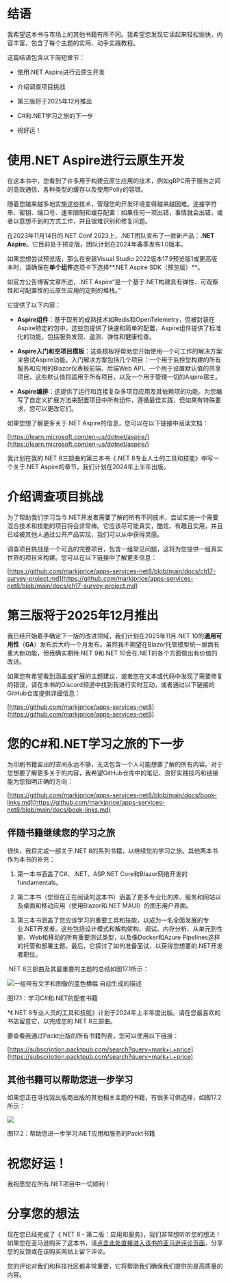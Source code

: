 # 结语

我希望这本书与市场上的其他书籍有所不同。我希望您发现它读起来轻松愉快，内容丰富，包含了每个主题的实用、动手实践教程。

这篇结语包含以下简短章节：

+   使用.NET Aspire进行云原生开发

+   介绍调查项目挑战

+   第三版将于2025年12月推出

+   C#和.NET学习之旅的下一步

+   祝好运！

# 使用.NET Aspire进行云原生开发

在这本书中，您看到了许多用于构建云原生应用的技术，例如gRPC用于服务之间的高效通信、各种类型的缓存以及使用Polly的容错。

随着您越来越多地实施这些技术，管理您的开发环境变得越来越困难。连接字符串、密钥、端口号、速率限制和缓存配置：如果任何一项出错，事情就会出错，或者以意想不到的方式工作，并且很难识别和修复问题。

在2023年11月14日的.NET Conf 2023上，.NET团队宣布了一款新产品：**.NET Aspire**。它目前处于预览版，团队计划在2024年春季发布1.0版本。

如果您想尝试预览版，那么在安装Visual Studio 2022版本17.9预览版1或更高版本时，请确保在**单个组件**选项卡下选择**.NET Aspire SDK（预览版）**。

如官方公告博客文章所述，.NET Aspire“是一个基于.NET构建具有弹性、可观察性和可配置性的云原生应用的定制的堆栈。”

它提供了以下内容：

+   **Aspire组件**：基于现有的成熟技术如Redis和OpenTelemetry，但被封装在Aspire特定的包中，这些包提供了快速和简单的配置，Aspire组件提供了标准化的功能，包括服务发现、遥测、弹性和健康检查。

+   **Aspire入门和空项目模板**：这些模板将帮助您开始使用一个可工作的解决方案来尝试Aspire功能。入门解决方案包括几个项目：一个用于监控您构建的所有服务和应用的Blazor仪表板前端、后端Web API、一个用于设置默认值的共享项目，这些默认值将适用于所有项目，以及一个用于管理一切的Aspire宿主。

+   **Aspire编排**：这提供了运行和连接复杂多项目应用及其依赖项的功能。为您编写了自定义扩展方法来配置项目中所有组件，遵循最佳实践，但如果有特殊要求，您可以更改它们。

如果您想了解更多关于.NET Aspire的信息，您可以在以下链接中阅读文档：

[https://learn.microsoft.com/en-us/dotnet/aspire/](https://learn.microsoft.com/en-us/dotnet/aspire/)

我计划在我的.NET 8三部曲的第三本书《.NET 8专业人士的工具和技能》中写一个关于.NET Aspire的章节，我们计划在2024年上半年出版。

# 介绍调查项目挑战

为了帮助我们学习当今.NET开发者需要了解的所有不同技术，尝试实施一个需要混合技术和技能的项目将会非常棒。它应该尽可能真实，酷炫、有趣且实用，并且已经被其他人通过公开产品实现，我们可以从中获得灵感。

调查项目挑战是一个可选的完整项目，包含一组常见问题，这将为您提供一组真实世界的项目来构建。您可以在以下链接中了解更多信息：

[https://github.com/markjprice/apps-services-net8/blob/main/docs/ch17-survey-project.md](https://github.com/markjprice/apps-services-net8/blob/main/docs/ch17-survey-project.md)

# 第三版将于2025年12月推出

我已经开始着手确定下一版的改进领域，我们计划在2025年11月.NET 10的**通用可用性**（**GA**）发布后大约一个月发布。虽然我不期望在Blazor托管模型统一层面有重大新功能，但我确实期待.NET 9和.NET 10会在.NET的各个方面做出有价值的改进。

如果您有希望看到涵盖或扩展的主题建议，或者您在文本或代码中发现了需要修复的错误，请在本书的Discord频道中找到我进行实时互动，或者通过以下链接的GitHub仓库提供详细信息：

[https://github.com/markjprice/apps-services-net8](https://github.com/markjprice/apps-services-net8)

# 您的C#和.NET学习之旅的下一步

为印刷书籍留出的空间永远不够，无法包含一个人可能想要了解的所有内容。对于您想要了解更多关于的内容，我希望GitHub仓库中的笔记、良好实践技巧和链接能为您指明正确的方向：

[https://github.com/markjprice/apps-services-net8/blob/main/docs/book-links.md](https://github.com/markjprice/apps-services-net8/blob/main/docs/book-links.md)

## 伴随书籍继续您的学习之旅

很快，我将完成一部关于.NET 8的系列书籍，以继续您的学习之旅。其他两本书作为本书的补充：

1.  第一本书涵盖了C#、.NET、ASP.NET Core和Blazor网络开发的 fundamentals。

1.  第二本书（您现在正在阅读的这本书）涵盖了更多专业化的库、服务和网站以及桌面和移动应用（使用Blazor和.NET MAUI）的图形用户界面。

1.  第三本书涵盖了您应该学习的重要工具和技能，以成为一名全面发展的专业.NET开发者。这些包括设计模式和解构架构、调试、内存分析、从单元到性能、Web和移动的所有重要测试类型，以及像Docker和Azure Pipelines这样的托管和部署主题。最后，它探讨了如何准备面试，以获得您想要的.NET开发者职位。

.NET 8三部曲及其最重要的主题的总结如图17.1所示：

![一组带有文字和图像的蓝色横幅  自动生成的描述](img/B19587_17_01.png)

图17.1：学习C#和.NET的配套书籍

*《.NET 8专业人员的工具和技能》计划于2024年上半年度出版。请在您最喜欢的书店留意它，以完成您的.NET 8三部曲。

要查看我通过Packt出版的所有书籍列表，您可以使用以下链接：

[https://subscription.packtpub.com/search?query=mark+j.+price](https://subscription.packtpub.com/search?query=mark+j.+price)

## 其他书籍可以帮助您进一步学习

如果您正在寻找我出版商出版的其他相关主题的书籍，有很多可供选择，如图17.2所示：

![](img/B19587_17_02.png)

图17.2：帮助您进一步学习.NET应用和服务的Packt书籍

# 祝您好运！

我祝愿您在所有.NET项目中一切顺利！

# 分享您的想法

现在您已经完成了《.NET 8 - 第二版：应用和服务》，我们非常想听听您的想法！如果您在亚马逊购买了这本书，请[点击此处直接进入该书的亚马逊评论页面](https://packt.link/r/1-837-63713-X)，分享您的反馈或在该购买网站上留下评论。

您的评论对我们和科技社区都非常重要，它将帮助我们确保我们提供的是高质量的内容。
